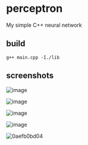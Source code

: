 # perceptron
My simple C++ neural network

## build
```
g++ main.cpp -I./lib
```


## screenshots

![image](https://user-images.githubusercontent.com/3162688/177390689-d078550b-4f2a-47f4-bd77-382e9de41f6e.png)

![image](https://user-images.githubusercontent.com/3162688/177390867-d2a39e05-4b85-40f3-86fc-e8da7f88953f.png)

![image](https://user-images.githubusercontent.com/3162688/177391041-60c2f605-2ace-445f-9f8b-f7a63b2b083f.png)

![image](https://user-images.githubusercontent.com/3162688/177391780-4fc87157-f153-4456-a1c1-7ed50f62d213.png)

![0aefb0bd04](https://user-images.githubusercontent.com/3162688/177393110-e35175a2-fb66-4b69-9f4f-c6e43423b656.gif)
